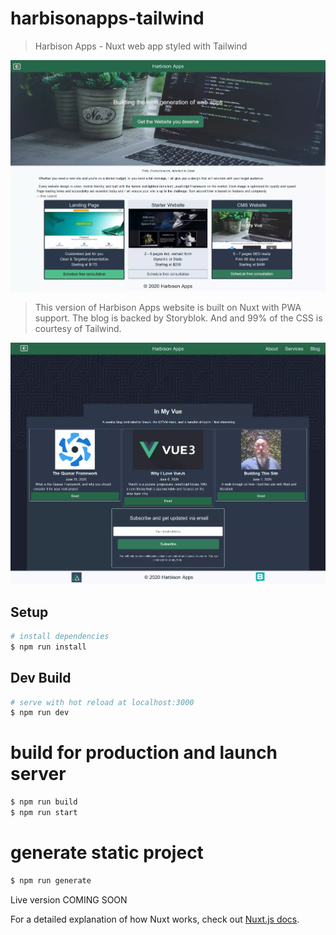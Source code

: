# harbisonapps-tailwind

> Harbison Apps - Nuxt web app styled with Tailwind

![](ha.webp)

>This version of Harbison Apps website is built on Nuxt with PWA support. The blog is backed by Storyblok.
And and 99% of the CSS is courtesy of Tailwind.

![](ha-b.webp)

## Setup

``` bash
# install dependencies
$ npm run install
```
## Dev Build

```bash
# serve with hot reload at localhost:3000
$ npm run dev
```

# build for production and launch server
```bash
$ npm run build
$ npm run start
```
# generate static project
```bash
$ npm run generate
```

Live version COMING SOON

For a detailed explanation of how Nuxt works, check out [Nuxt.js docs](https://nuxtjs.org).
